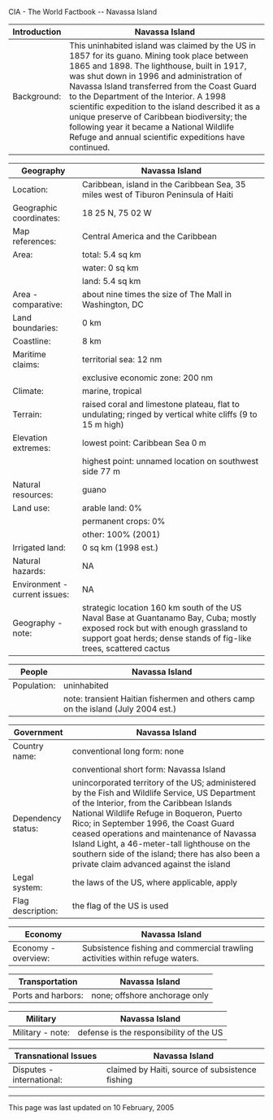 CIA - The World Factbook -- Navassa Island

| Introduction | Navassa Island |
| --- | --- |
| Background: | This uninhabited island was claimed by the US in 1857 for its guano. Mining took place between 1865 and 1898. The lighthouse, built in 1917, was shut down in 1996 and administration of Navassa Island transferred from the Coast Guard to the Department of the Interior. A 1998 scientific expedition to the island described it as a unique preserve of Caribbean biodiversity; the following year it became a National Wildlife Refuge and annual scientific expeditions have continued. |

| Geography | Navassa Island |
| --- | --- |
| Location: | Caribbean, island in the Caribbean Sea, 35 miles west of Tiburon Peninsula of Haiti |
| Geographic coordinates: | 18 25 N, 75 02 W |
| Map references: | Central America and the Caribbean |
| Area: | total: 5.4 sq km |
| | water: 0 sq km |
| | land: 5.4 sq km |
| Area - comparative: | about nine times the size of The Mall in Washington, DC |
| Land boundaries: | 0 km |
| Coastline: | 8 km |
| Maritime claims: | territorial sea: 12 nm |
| | exclusive economic zone: 200 nm |
| Climate: | marine, tropical |
| Terrain: | raised coral and limestone plateau, flat to undulating; ringed by vertical white cliffs (9 to 15 m high) |
| Elevation extremes: | lowest point: Caribbean Sea 0 m |
| | highest point: unnamed location on southwest side 77 m |
| Natural resources: | guano |
| Land use: | arable land: 0% |
| | permanent crops: 0% |
| | other: 100% (2001) |
| Irrigated land: | 0 sq km (1998 est.) |
| Natural hazards: | NA |
| Environment - current issues: | NA |
| Geography - note: | strategic location 160 km south of the US Naval Base at Guantanamo Bay, Cuba; mostly exposed rock but with enough grassland to support goat herds; dense stands of fig-like trees, scattered cactus |

| People | Navassa Island |
| --- | --- |
| Population: | uninhabited |
| | note: transient Haitian fishermen and others camp on the island (July 2004 est.) |

| Government | Navassa Island |
| --- | --- |
| Country name: | conventional long form: none |
| | conventional short form: Navassa Island |
| Dependency status: | unincorporated territory of the US; administered by the Fish and Wildlife Service, US Department of the Interior, from the Caribbean Islands National Wildlife Refuge in Boqueron, Puerto Rico; in September 1996, the Coast Guard ceased operations and maintenance of Navassa Island Light, a 46-meter-tall lighthouse on the southern side of the island; there has also been a private claim advanced against the island |
| Legal system: | the laws of the US, where applicable, apply |
| Flag description: | the flag of the US is used |

| Economy | Navassa Island |
| --- | --- |
| Economy - overview: | Subsistence fishing and commercial trawling activities within refuge waters. |

| Transportation | Navassa Island |
| --- | --- |
| Ports and harbors: | none; offshore anchorage only |

| Military | Navassa Island |
| --- | --- |
| Military - note: | defense is the responsibility of the US |

| Transnational Issues | Navassa Island |
| --- | --- |
| Disputes - international: | claimed by Haiti, source of subsistence fishing |

---
This page was last updated on 10 February, 2005                      